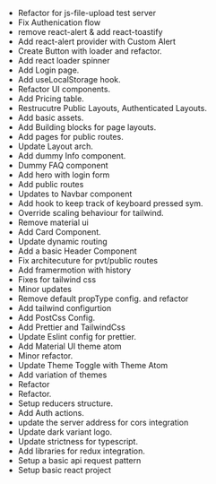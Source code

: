 - Refactor for js-file-upload test server
- Fix Authenication flow
- remove react-alert & add react-toastify
- Add react-alert provider with Custom Alert
- Create Button with loader and refactor.
- Add react loader spinner
- Add Login page.
- Add useLocalStorage hook.
- Refactor UI components.
- Add Pricing table.
- Restrucutre Public Layouts, Authenticated Layouts.
- Add basic assets.
- Add Building blocks for page layouts.
- Add pages for public routes.
- Update Layout arch.
- Add dummy Info component.
- Dummy FAQ component
- Add hero with login form
- Add public routes
- Updates to Navbar component
- Add hook to keep track of keyboard pressed sym.
- Override scaling behaviour for tailwind.
- Remove material ui
- Add Card Component.
- Update dynamic routing
- Add a basic Header Component
- Fix architecuture for pvt/public routes
- Add framermotion with history
- Fixes for tailwind css
- Minor updates
- Remove default propType config. and refactor
- Add tailwind configurtion
- Add PostCss Config.
- Add Prettier and TailwindCss
- Update Eslint config for prettier.
- Add Material UI theme atom
- Minor refactor.
- Update Theme Toggle with Theme Atom
- Add variation of themes
- Refactor
- Refactor.
- Setup reducers structure.
- Add Auth actions.
- update the server address for cors integration
- Update dark variant logo.
- Update strictness for typescript.
- Add libraries for redux integration.
- Setup a basic api request pattern
- Setup basic react project
